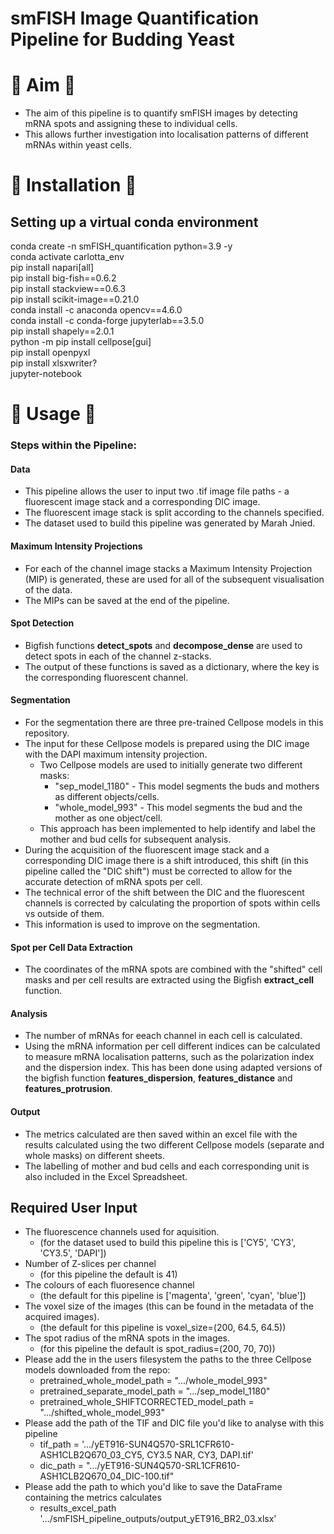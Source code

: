 # smFISH Image Quantification Pipeline for Budding Yeast

# :green_heart: Aim :green_heart:
- The aim of this pipeline is to quantify smFISH images by detecting mRNA spots and assigning these to individual cells. 
- This allows further investigation into localisation patterns of different mRNAs within yeast cells. 

# :star2: Installation :star2:
## Setting up a virtual conda environment
<p>conda create -n smFISH_quantification python=3.9 -y<br>
conda activate carlotta_env<br>
pip install napari[all]<br>
pip install big-fish==0.6.2<br>
pip install stackview==0.6.3<br>
pip install scikit-image==0.21.0<br>
conda install -c anaconda opencv==4.6.0<br>
conda install -c conda-forge jupyterlab==3.5.0<br>
pip install shapely==2.0.1<br>
python -m pip install cellpose[gui]<br>
pip install openpyxl<br>
pip install xlsxwriter?<br>
jupyter-notebook</p>


# :raised_hands: Usage :raised_hands:

### Steps within the Pipeline:
#### Data
- This pipeline allows the user to input two .tif image file paths - a fluorescent image stack and a corresponding DIC image. 
- The fluorescent image stack is split according to the channels specified. 
- The dataset used to build this pipeline was generated by Marah Jnied.
#### Maximum Intensity Projections
- For each of the channel image stacks a Maximum Intensity Projection (MIP) is generated, these are used for all of the subsequent visualisation of the data. 
- The MIPs can be saved at the end of the pipeline. 

#### Spot Detection
- Bigfish functions **detect_spots** and **decompose_dense** are used to detect spots in each of the channel z-stacks. 
- The output of these functions is saved as a dictionary, where the key is the corresponding fluorescent channel.

#### Segmentation 
- For the segmentation there are three pre-trained Cellpose models in this repository. 
- The input for these Cellpose models is prepared using the DIC image with the DAPI maximum intensity projection. 
	- Two Cellpose models are used to initially generate two different masks:
		- "sep_model_1180" - This model segments the buds and mothers as different objects/cells. 
		- "whole_model_993" - This model segments the bud and the mother as one object/cell. 
	- This approach has been implemented to help identify and label the mother and bud cells for subsequent analysis. 
- During the acquisition of the fluorescent image stack and a corresponding DIC image there is a shift introduced, this shift (in this pipeline called the "DIC shift") must be corrected to allow for the accurate detection of mRNA spots per cell. 
- The technical error of the shift between the DIC and the fluorescent channels is corrected by calculating the proportion of spots within cells vs outside of them. 
- This information is used to improve on the segmentation. 

#### Spot per Cell Data Extraction
- The coordinates of the mRNA spots are combined with the "shifted" cell masks and per cell results are extracted using the Bigfish **extract_cell** function. 

#### Analysis
- The number of mRNAs for eeach channel in each cell is calculated. 
- Using the mRNA information per cell different indices can be calculated to measure mRNA localisation patterns, such as the polarization index and the dispersion index. This has been done using adapted versions of the bigfish function **features_dispersion**, **features_distance** and **features_protrusion**.  

#### Output 
- The metrics calculated are then saved within an excel file with the results calculated using the two different Cellpose models (separate and whole masks) on different sheets. 
- The labelling of mother and bud cells and each corresponding unit is also included in the Excel Spreadsheet. 

## Required User Input
- The fluorescence channels used for aquisition. 
	- (for the dataset used to build this pipeline this is ['CY5', 'CY3', 'CY3.5', 'DAPI'])
- Number of Z-slices per channel 
	- (for this pipeline the default is 41)
- The colours of each fluoresence channel
	- (the default for this pipeline is ['magenta', 'green', 'cyan', 'blue'])
- The voxel size of the images (this can be found in the metadata of the acquired images). 
	- (the default for this pipeline is  voxel_size=(200, 64.5, 64.5))
-  The spot radius of the mRNA spots in the images.  
	-  (for this pipeline the default is spot_radius=(200, 70, 70))
-  Please add the in the users filesystem the paths to the three Cellpose models downloaded from the repo:
	- pretrained_whole_model_path = ".../whole_model_993"
	- pretrained_separate_model_path = ".../sep_model_1180"
	- pretrained_whole_SHIFTCORRECTED_model_path = ".../shifted_whole_model_993"
- Please add the path of the TIF and DIC file you'd like to analyse with this pipeline
	- tif_path = '.../yET916-SUN4Q570-SRL1CFR610-ASH1CLB2Q670_03_CY5, CY3.5 NAR, CY3, DAPI.tif'
	- dic_path = ".../yET916-SUN4Q570-SRL1CFR610-ASH1CLB2Q670_04_DIC-100.tif"
- Please add the path to which you'd like to save the DataFrame containing the metrics calculates
	- results_excel_path  '.../smFISH_pipeline_outputs/output_yET916_BR2_03.xlsx'

